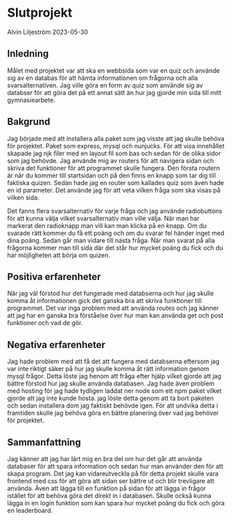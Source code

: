 # Slutprojekt

Alvin Liljeström 2023-05-30
## Inledning
Målet med projektet var att ska en webbsida som var en quiz och använde sig av en databas för att hämta informationen om frågorna och alla svarsalternativen. Jag ville göra en form av quiz som använde sig av databser för att göra det på ett annat sätt än hur jag gjorde min sida till mitt gymnasiearbete.

## Bakgrund

Jag började med att installera alla paket som jag visste att jag skulle behöva för projektet. Paket som express, mysql och nunjucks. För att visa innehållet skapade jag njk filer med en layout fil som bas och sedan för de olika sidor som jag behövde. Jag använde mig av routers för att navigera sidan och skriva det funktioner för att programmet skulle fungera. Den första routern är när du kommer till startsidan och på den finns en knapp som tar dig till faktiska quizen. Sedan hade jag en router som kallades quiz som även hade en id parameter. Det använde jag för att veta vilken fråga som ska visas på vilken sida. 

Det fanns flera svarsalternativ för varje fråga och jag använde radiobuttons för att kunna välja vilket svarsalternativ man ville välja. När man har markerat den radioknapp man vill kan man klicka på en knapp. Om du svarade rätt kommer du få ett poäng och om du svarar fel händer inget med dina poäng. Sedan går man vidare till nästa fråga. När man svarat på alla frågorna kommer man till sida där det står hur mycket poäng du fick och du har möjligheten att börja om quizen.

## Positiva erfarenheter

När jag väl förstod hur det fungerade med databserna och hur jag skulle komma åt informationen gick det ganska bra att skriva funktioner till programmet. Det var inga problem med att använda routes och jag känner att jag har en ganska bra förståelse över hur man kan använda get och post funktioner och vad de gör.

## Negativa erfarenheter

Jag hade problem med att få det att fungera med databserna eftersom jag var inte riktigt säker på hur jag skulle komma åt rätt information genom mysql frågor. Detta löste jag henom att fråga efter hjälp vilket gjorde att jag bättre förstod hur jag skulle använda databasen. Jag hade även problem med hosting för jag hade tydligen laddat ner node som ett npm paket vilket gjorde att jag inte kunde hosta. jag löste detta genom att ta bort paketen och sedan installera dom jag faktiskt behövde igen. För att undvika detta i framtiden skulle jag behöva göra en bättre planering över vad jag behöver för projektet.

## Sammanfattning

Jag känner att jag har lärt mig en bra del om hur det går att använda databaser för att spara information och sedan hur man använder den för att skapa program. Det jag kan vidareutveckla på för detta projekt skulle vara frontend med css för att göra att sidan ser bättre ut och blir trevligare att använda. Även att lägga till en funktion på sidan för att lägga in frågor istället för att behöva göra det direkt in i databasen. Skulle också kunna lägga in en login funktion som kan spara hur mycket poäng du fick och göra en leaderboard.